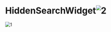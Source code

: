 # HiddenSearchWidget![2](https://github.com/firatbicimli/HiddenSearchWidget/assets/102663969/1b60526d-e08d-4e5e-95e4-152b3eb39bf2)
![1](https://github.com/firatbicimli/HiddenSearchWidget/assets/102663969/9e948a27-3679-491d-9505-855e3d36e8bd)
